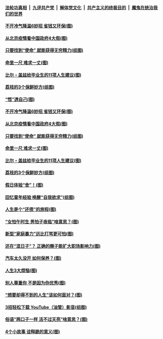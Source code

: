 ####  [法轮功真相](../../../../basic/blob/master/README.md?t=06230031) &nbsp;|&nbsp; [九评共产党](../../../../9ping.md/blob/master/README.md?t=06230031) &nbsp;|&nbsp; [解体党文化](../../../../jtdwh.md/blob/master/README.md?t=06230031)  &nbsp;|&nbsp; [共产主义的终极目的](../../../../gczydzjmd.md/blob/master/README.md?t=06230031) &nbsp;|&nbsp; [魔鬼在统治我们的世界](../../../../mgztzwmdsj.md/blob/master/README.md?t=06230031) 

#### [不开冷气降温6妙招 省钱又环保(图)](../pages/p8/937329.md?t=06230031) 

#### [从北京疫情看中国政府4大假(图)](../pages/p8/937196.md?t=06230031) 

#### [只要找到“使命” 就能获得无穷精力(组图)](../pages/p8/937159.md?t=06230031) 

#### [命里一尺 难求一丈(图)](../pages/p8/936782.md?t=06230031) 

#### [比尔・盖兹给毕业生的11项人生建议(图)](../pages/p8/936231.md?t=06230031) 

#### [荔枝的3个保鲜妙方(组图)](../pages/p8/936950.md?t=06230031) 

#### [“悟”透自己(图)](../pages/p8/936972.md?t=06230031) 

#### [不开冷气降温6妙招 省钱又环保(图)](../pages/p8/937329.md?t=06230031) 

#### [从北京疫情看中国政府4大假(图)](../pages/p8/937196.md?t=06230031) 

#### [只要找到“使命” 就能获得无穷精力(组图)](../pages/p8/937159.md?t=06230031) 

#### [命里一尺 难求一丈(图)](../pages/p8/936782.md?t=06230031) 

#### [比尔・盖兹给毕业生的11项人生建议(图)](../pages/p8/936231.md?t=06230031) 

#### [荔枝的3个保鲜妙方(组图)](../pages/p8/936950.md?t=06230031) 

#### [假日体验“舍”！(图)](../pages/p8/937183.md?t=06230031) 

#### [回忆童年经验 唤醒“自我欲求”(组图)](../pages/p8/937082.md?t=06230031) 

#### [人生是个“还债”的旅程(图)](../pages/p8/936768.md?t=06230031) 

#### [“女怕午时生 男怕子夜临”啥意思？(图)](../pages/p8/937081.md?t=06230031) 

#### [新型“家庭暴力”远比打骂更可怕(图)](../pages/p8/936230.md?t=06230031) 

#### [还在“混日子”？ 正确的圈子能扩大职场影响力(图)](../pages/p8/937049.md?t=06230031) 

#### [汽车太久没开 如何保养？(图)](../pages/p8/937035.md?t=06230031) 

#### [人生3大烦恼(图)](../pages/p8/936959.md?t=06230031) 

#### [别人尊重你 不是因为你优秀(图)](../pages/p8/936253.md?t=06230031) 

#### [“想要却得不到的人生”该如何面对？(图)](../pages/p8/936933.md?t=06230031) 

#### [3招轻松下载 YouTube（油管）影音(组图)](../pages/p8/936922.md?t=06230031) 

#### [俗语“两口子一样 活不过天亮”啥意思？(图)](../pages/p8/936917.md?t=06230031) 

#### [4个小故事 诠释跪的意义(图)](../pages/p8/936353.md?t=06230031) 

